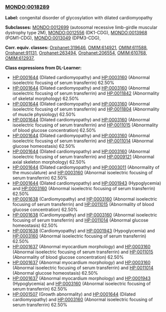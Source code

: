 
### [MONDO:0018289](http://purl.obolibrary.org/obo/MONDO_0018289)
**Label:** congenital disorder of glycosylation with dilated cardiomyopathy

**Subclasses:** [MONDO:0012699](http://purl.obolibrary.org/obo/MONDO_0012699) (autosomal recessive limb-girdle muscular dystrophy type 2M), [MONDO:0012556](http://purl.obolibrary.org/obo/MONDO_0012556) (DK1-CDG), [MONDO:0013968](http://purl.obolibrary.org/obo/MONDO_0013968) (PGM1-CDG), [MONDO:0013049](http://purl.obolibrary.org/obo/MONDO_0013049) (DPM3-CDG), 

**Corr. equiv. classes:** [Orphanet:319646](http://www.orpha.net/ORDO/Orphanet_319646), [OMIM:614921](http://purl.obolibrary.org/obo/OMIM_614921), [OMIM:611588](http://purl.obolibrary.org/obo/OMIM_611588), [Orphanet:91131](http://www.orpha.net/ORDO/Orphanet_91131), [Orphanet:263494](http://www.orpha.net/ORDO/Orphanet_263494), [Orphanet:206554](http://www.orpha.net/ORDO/Orphanet_206554), [OMIM:610768](http://purl.obolibrary.org/obo/OMIM_610768), [OMIM:612937](http://purl.obolibrary.org/obo/OMIM_612937), 

**Class expressions from DL-Learner:**

- [HP:0001644](http://purl.obolibrary.org/obo/HP_0001644) (Dilated cardiomyopathy) and [HP:0003160](http://purl.obolibrary.org/obo/HP_0003160) (Abnormal isoelectric focusing of serum transferrin) 62.50%
- [HP:0001644](http://purl.obolibrary.org/obo/HP_0001644) (Dilated cardiomyopathy) and [HP:0003160](http://purl.obolibrary.org/obo/HP_0003160) (Abnormal isoelectric focusing of serum transferrin) and [HP:0011842](http://purl.obolibrary.org/obo/HP_0011842) (Abnormality of skeletal morphology) 62.50%
- [HP:0001644](http://purl.obolibrary.org/obo/HP_0001644) (Dilated cardiomyopathy) and [HP:0003160](http://purl.obolibrary.org/obo/HP_0003160) (Abnormal isoelectric focusing of serum transferrin) and [HP:0011804](http://purl.obolibrary.org/obo/HP_0011804) (Abnormality of muscle physiology) 62.50%
- [HP:0001644](http://purl.obolibrary.org/obo/HP_0001644) (Dilated cardiomyopathy) and [HP:0003160](http://purl.obolibrary.org/obo/HP_0003160) (Abnormal isoelectric focusing of serum transferrin) and [HP:0011015](http://purl.obolibrary.org/obo/HP_0011015) (Abnormality of blood glucose concentration) 62.50%
- [HP:0001644](http://purl.obolibrary.org/obo/HP_0001644) (Dilated cardiomyopathy) and [HP:0003160](http://purl.obolibrary.org/obo/HP_0003160) (Abnormal isoelectric focusing of serum transferrin) and [HP:0011014](http://purl.obolibrary.org/obo/HP_0011014) (Abnormal glucose homeostasis) 62.50%
- [HP:0001644](http://purl.obolibrary.org/obo/HP_0001644) (Dilated cardiomyopathy) and [HP:0003160](http://purl.obolibrary.org/obo/HP_0003160) (Abnormal isoelectric focusing of serum transferrin) and [HP:0009121](http://purl.obolibrary.org/obo/HP_0009121) (Abnormal axial skeleton morphology) 62.50%
- [HP:0001644](http://purl.obolibrary.org/obo/HP_0001644) (Dilated cardiomyopathy) and [HP:0003011](http://purl.obolibrary.org/obo/HP_0003011) (Abnormality of the musculature) and [HP:0003160](http://purl.obolibrary.org/obo/HP_0003160) (Abnormal isoelectric focusing of serum transferrin) 62.50%
- [HP:0001644](http://purl.obolibrary.org/obo/HP_0001644) (Dilated cardiomyopathy) and [HP:0001943](http://purl.obolibrary.org/obo/HP_0001943) (Hypoglycemia) and [HP:0003160](http://purl.obolibrary.org/obo/HP_0003160) (Abnormal isoelectric focusing of serum transferrin) 62.50%
- [HP:0001638](http://purl.obolibrary.org/obo/HP_0001638) (Cardiomyopathy) and [HP:0003160](http://purl.obolibrary.org/obo/HP_0003160) (Abnormal isoelectric focusing of serum transferrin) and [HP:0011015](http://purl.obolibrary.org/obo/HP_0011015) (Abnormality of blood glucose concentration) 62.50%
- [HP:0001638](http://purl.obolibrary.org/obo/HP_0001638) (Cardiomyopathy) and [HP:0003160](http://purl.obolibrary.org/obo/HP_0003160) (Abnormal isoelectric focusing of serum transferrin) and [HP:0011014](http://purl.obolibrary.org/obo/HP_0011014) (Abnormal glucose homeostasis) 62.50%
- [HP:0001638](http://purl.obolibrary.org/obo/HP_0001638) (Cardiomyopathy) and [HP:0001943](http://purl.obolibrary.org/obo/HP_0001943) (Hypoglycemia) and [HP:0003160](http://purl.obolibrary.org/obo/HP_0003160) (Abnormal isoelectric focusing of serum transferrin) 62.50%
- [HP:0001637](http://purl.obolibrary.org/obo/HP_0001637) (Abnormal myocardium morphology) and [HP:0003160](http://purl.obolibrary.org/obo/HP_0003160) (Abnormal isoelectric focusing of serum transferrin) and [HP:0011015](http://purl.obolibrary.org/obo/HP_0011015) (Abnormality of blood glucose concentration) 62.50%
- [HP:0001637](http://purl.obolibrary.org/obo/HP_0001637) (Abnormal myocardium morphology) and [HP:0003160](http://purl.obolibrary.org/obo/HP_0003160) (Abnormal isoelectric focusing of serum transferrin) and [HP:0011014](http://purl.obolibrary.org/obo/HP_0011014) (Abnormal glucose homeostasis) 62.50%
- [HP:0001637](http://purl.obolibrary.org/obo/HP_0001637) (Abnormal myocardium morphology) and [HP:0001943](http://purl.obolibrary.org/obo/HP_0001943) (Hypoglycemia) and [HP:0003160](http://purl.obolibrary.org/obo/HP_0003160) (Abnormal isoelectric focusing of serum transferrin) 62.50%
- [HP:0001507](http://purl.obolibrary.org/obo/HP_0001507) (Growth abnormality) and [HP:0001644](http://purl.obolibrary.org/obo/HP_0001644) (Dilated cardiomyopathy) and [HP:0003160](http://purl.obolibrary.org/obo/HP_0003160) (Abnormal isoelectric focusing of serum transferrin) 62.50%


